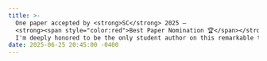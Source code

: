 ```yaml
---
title: >-
  One paper accepted by <strong>SC</strong> 2025 — 
  <strong><span style="color:red">Best Paper Nomination 🏆</span></strong>!
  I'm deeply honored to be the only student author on this remarkable team.
date: 2025-06-25 20:45:00 -0400
---
```

